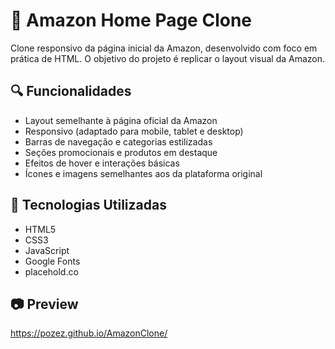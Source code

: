 # 🛒 Amazon Home Page Clone

Clone responsivo da página inicial da Amazon, desenvolvido com foco em prática de HTML. O objetivo do projeto é replicar o layout visual da Amazon.

## 🔍 Funcionalidades

- Layout semelhante à página oficial da Amazon
- Responsivo (adaptado para mobile, tablet e desktop)
- Barras de navegação e categorias estilizadas
- Seções promocionais e produtos em destaque
- Efeitos de hover e interações básicas
- Ícones e imagens semelhantes aos da plataforma original

## 🧰 Tecnologias Utilizadas

- HTML5
- CSS3
- JavaScript
- Google Fonts
- placehold.co

## 📷 Preview
https://pozez.github.io/AmazonClone/
